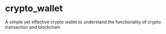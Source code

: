 # crypto_wallet
A simple yet effective crypto wallet to understand the functionality of crypto transaction and blockchain
